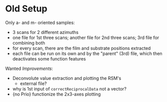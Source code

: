 # Old Setup
Only a- and m- oriented samples:
- 3 scans for 2 different azimuths
- one file for 1st three scans; another file for 2nd three scans; 3rd file for combining both
- for every scan, there are the film and substrate positions extracted
- each file can be run on its own and by the "parent" (3rd) file, which then deactivates some function features

Wanted _Improvements_:
- Deconvolute value extraction and plotting the RSM's
    - external file?
- why is 1st input of `correctReciprocalData` not a vector?
- {no Prio} functionize the 2x3-axes plotting